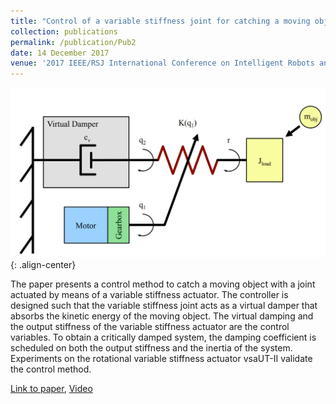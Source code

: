 ```yaml
---
title: "Control of a variable stiffness joint for catching a moving object"
collection: publications
permalink: /publication/Pub2
date: 14 December 2017
venue: '2017 IEEE/RSJ International Conference on Intelligent Robots and Systems (IROS)'
---
```


![VSA](/images/vsa.png){: .align-center}

The paper presents a control method to catch a moving object with a joint actuated by means of a variable stiffness actuator. The controller is designed such that the variable stiffness joint acts as a virtual damper that absorbs the kinetic energy of the moving object. The virtual damping and the output stiffness of the variable stiffness actuator are the control variables. To obtain a critically damped system, the damping coefficient is scheduled on both the output stiffness and the inertia of the system. Experiments on the rotational variable stiffness actuator vsaUT-II validate the control method.

[Link to paper](/files/bhole2017.pdf), [Video](https://youtu.be/Smga7FwWafw)